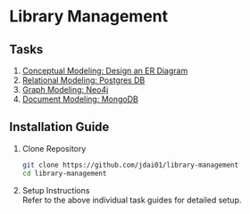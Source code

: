 # Library Management

## Tasks
1. [Conceptual Modeling: Design an ER Diagram](content/Task1.md)
2. [Relational Modeling: Postgres DB](content/Task2.md)
3. [Graph Modeling: Neo4j](content/Task3.md)
4. [Document Modeling: MongoDB](content/Task4.md)


## Installation Guide
1. Clone Repository
    ```bash
    git clone https://github.com/jdai01/library-management
    cd library-management
    ```

2. Setup Instructions  
    Refer to the above individual task guides for detailed setup.
